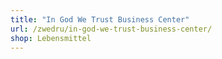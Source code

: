 ```yaml
---
title: "In God We Trust Business Center"
url: /zwedru/in-god-we-trust-business-center/
shop: Lebensmittel
---
```

